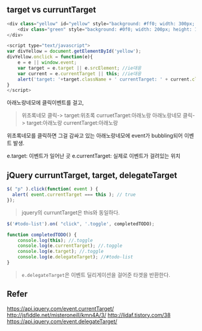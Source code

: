 ## target vs curruntTarget
```javascript
<div class="yellow" id="yellow" style="background: #ff0; width: 300px; height: 150px">
    <div class="green" style="background: #0f0; width: 200px; height: 100px"></div>
</div>

<script type="text/javascript">
var divYellow = document.getElementById('yellow');
divYellow.onclick = function(e){
    e = e || window.event;
    var target = e.target || e.srcElement; //ie대응
    var current = e.currentTarget || this; //ie대응
    alert('target: '+target.className + ' currentTarget: ' + current.className);
}
</script>
```
아래노랑네모에 클릭이벤트를 걸고,

>위초록네모 클릭-> target:위초록 curruetTarget:아래노랑
>아래노랑네모 클릭-> target:아래노랑 currentTarget:아래노랑

위초록네모를 클릭하면 그걸 감싸고 있는 아래노랑네모에 event가 bubbling되어 이벤트 발생.

e.target: 이벤트가 일어난 곳
e.currentTarget: 실제로 이벤트가 걸려있는 위치

## jQuery curruntTarget, target, delegateTarget
```javascript
$( "p" ).click(function( event ) {
  alert( event.currentTarget === this ); // true
});
```
> jquery의 curruntTarget은 this와 동일하다.

```javascript
$('#todo-list').on( "click", '.toggle', completedTODO);

function completedTODO() {
    console.log(this); //.toggle
    console.log(e.currentTarget); //.toggle
    console.log(e.target); //.toggle
    console.log(e.delegateTarget); //#todo-list
}
```
> `e.delegateTarget`은 이벤트 딜리게이션을 걸어준 타겟을 반환한다.

## Refer
https://api.jquery.com/event.currentTarget/
http://jsfiddle.net/misteroneill/kmn4A/3/
http://lidaf.tistory.com/38
https://api.jquery.com/event.delegateTarget/
